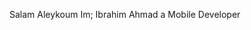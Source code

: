 Salam Aleykoum
Im; Ibrahim Ahmad a Mobile Developer 
<!---
ibrahim-amadou/ibrahim-amadou is a ✨ special ✨ repository because its `README.md` (this file) appears on your GitHub profile.
You can click the Preview link to take a look at your changes.
--->

